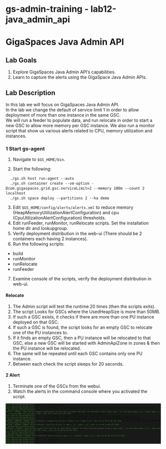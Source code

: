 # gs-admin-training - lab12-java_admin_api

# GigaSpaces Java Admin API 

## Lab Goals

1. Explore GigaSpaces Java Admin API’s capabilities.
2. Learn to capture the alerts using the GigaSpace Java Admin APIs.

## Lab Description
In this lab we will focus on GigaSpaces Java Admin API.  
In the lab we change the default of service limit 1 in order to allow deployment of more than one instance in the same GSC.  
We will run a feeder to populate data, and run relocate in order to start a new GSC to allow more memory per GSC instance.
We also run a monitor script that show us various alerts related to CPU, memory utilization and instances.

### 1 Start gs-agent

1. Navigate to `$GS_HOME/bin`.

2. Start the following:
```
  ./gs.sh host run-agent --auto
  ./gs.sh container create --vm-option -Dcom.gigaspaces.grid.gsc.serviceLimit=2 --memory 100m --count 2 localhost
  ./gs.sh space deploy --partitions 2 --ha demo
```

3. Edit `$GS_HOME/config/alerts/alerts.xml` to reduce memory (HeapMemoryUtilizationAlertConfiguration) and cpu (CpuUtilizationAlertConfiguration) thresholds.
4. Edit runFeeder, runMonitor, runRelocate scripts. Set the installation home dir and lookupgroup.
5. Verify deployment distribution in the web-ui (There should be 2 containers each having 2 instances).
6. Run the following scripts:
 * build
 * runMonitor
 * runRelocate
 * runFeeder
7. Examine console of the scripts, verify the deployment distribution in web-ui.

####  Relocate 
1. The Admin script will test the runtime 20 times (then the scripts exits).
2. The script Looks for GSCs where the UsedHeapSize is more than 50MB.
3. If such a GSC exists, it checks if there are more than one PU instance deployed on that GSC.
4. If such a GSC is found, the script looks for an empty GSC to relocate one of the PU instances to.
5. If it finds an empty GSC, then a PU instance will be relocated to that GSC, else a new GSC will be started with AdminApiZone in zones & then the PU instance will be relocated.
6. The same will be repeated until each GSC contains only one PU instance.
7. Between each check the script sleeps for 20 seconds.

#### 2 Alert 
1. Terminate one of the GSCs from the webui.
2. Watch the alerts in the command console where you activated the script.

![Screenshot](./Pictures/Picture2.png)

